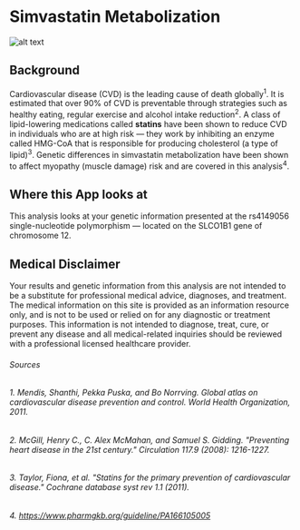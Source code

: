 # Simvastatin Metabolization

![alt text](https://d2ebzu6go672f3.cloudfront.net/media/content/images/healhty-food-lower-cholesterol-heart-dietiStock_000083145271_Medium.jpg)

## Background

Cardiovascular disease (CVD) is the leading cause of death globally<sup>1</sup>. It is estimated that over 90% of CVD is preventable through strategies such as healthy eating, regular exercise and alcohol intake reduction<sup>2</sup>. A class of lipid-lowering medications called **statins** have been shown to reduce CVD in individuals who are at high risk — they work by inhibiting an enzyme called HMG-CoA that is responsible for producing cholesterol (a type of lipid)<sup>3</sup>. Genetic differences in simvastatin metabolization have been shown to affect myopathy (muscle damage) risk and are covered in this analysis<sup>4</sup>.

## Where this App looks at

This analysis looks at your genetic information presented at the rs4149056 single-nucleotide polymorphism — located on the SLCO1B1 gene of chromosome 12.


## Medical Disclaimer

Your results and genetic information from this analysis are not intended to be a substitute for professional medical advice, diagnoses, and treatment. The medical information on this site is provided as an information resource only, and is not to be used or relied on for any diagnostic or treatment purposes. This information is not intended to diagnose, treat, cure, or prevent any disease and all medical-related inquiries should be reviewed with a professional licensed healthcare provider.


###### Sources
###### 1. Mendis, Shanthi, Pekka Puska, and Bo Norrving. Global atlas on cardiovascular disease prevention and control. World Health Organization, 2011.
###### 2. McGill, Henry C., C. Alex McMahan, and Samuel S. Gidding. "Preventing heart disease in the 21st century." Circulation 117.9 (2008): 1216-1227.
###### 3. Taylor, Fiona, et al. "Statins for the primary prevention of cardiovascular disease." Cochrane database syst rev 1.1 (2011).
###### 4. https://www.pharmgkb.org/guideline/PA166105005
